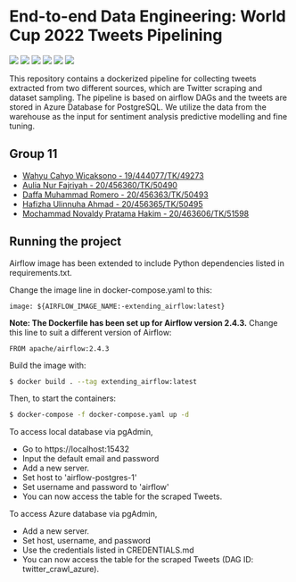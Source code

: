 
# End-to-end Data Engineering: World Cup 2022 Tweets Pipelining

<a> <img src="https://img.shields.io/badge/scikit_learn-F7931E?style=for-the-badge&logo=scikit-learn&logoColor=white"/> </a>
<img src="https://img.shields.io/badge/Python-FFD43B?style=for-the-badge&logo=python&logoColor=blue">
<img src="https://img.shields.io/badge/Kaggle-20BEFF?style=for-the-badge&logo=Kaggle&logoColor=white" />
<img src="https://img.shields.io/badge/Docker-2CA5E0?style=for-the-badge&logo=docker&logoColor=white" />
<img src="https://img.shields.io/badge/microsoft%20azure-0089D6?style=for-the-badge&logo=microsoft-azure&logoColor=white" />
<img src="https://img.shields.io/badge/Airflow-017CEE?style=for-the-badge&logo=Apache%20Airflow&logoColor=white"/>


This repository contains a dockerized pipeline for collecting tweets extracted from two different sources, which are Twitter scraping and dataset sampling. The pipeline is based on airflow DAGs and the tweets are stored in Azure Database for PostgreSQL. We utilize the data from the warehouse as the input for sentiment analysis predictive modelling and fine tuning.

## Group 11

- [Wahyu Cahyo Wicaksono - 19/444077/TK/49273](https://www.github.com/whycw010)
- [Aulia Nur Fajriyah - 20/456360/TK/50490](https://www.github.com/aulianurfajriyah)
- [Daffa Muhammad Romero - 20/456363/TK/50493](https://www.github.com/daffaromero)
- [Hafizha Ulinnuha Ahmad - 20/456365/TK/50495](https://www.github.com/hafizhaua)
- [Mochammad Novaldy Pratama Hakim - 20/463606/TK/51598](https://www.github.com/novaldypratama)

## Running the project

Airflow image has been extended to include Python dependencies listed in requirements.txt.

Change the image line in docker-compose.yaml to this:
```
image: ${AIRFLOW_IMAGE_NAME:-extending_airflow:latest}
```

<b>Note: The Dockerfile has been set up for Airflow version 2.4.3.</b> Change this line to suit a different version of Airflow:
```
FROM apache/airflow:2.4.3 
```

Build the image with:
```bash
$ docker build . --tag extending_airflow:latest
```

Then, to start the containers:
```bash
$ docker-compose -f docker-compose.yaml up -d
```

To access local database via pgAdmin,
- Go to https://localhost:15432
- Input the default email and password
- Add a new server. 
- Set host to 'airflow-postgres-1'
- Set username and password to 'airflow'
- You can now access the table for the scraped Tweets.

To access Azure database via pgAdmin,
- Add a new server.
- Set host, username, and password
- Use the credentials listed in CREDENTIALS.md
- You can now access the table for the scraped Tweets (DAG ID: twitter_crawl_azure).
